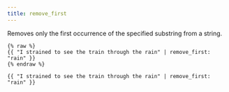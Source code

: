 ```yaml
---
title: remove_first
---
```


Removes only the first occurrence of the specified substring from a string.

```liquid
{% raw %}
{{ "I strained to see the train through the rain" | remove_first: "rain" }}
{% endraw %}
```

```text
{{ "I strained to see the train through the rain" | remove_first: "rain" }}
```
